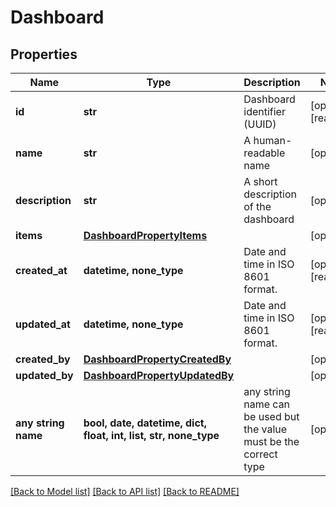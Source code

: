 # Dashboard


## Properties
Name | Type | Description | Notes
------------ | ------------- | ------------- | -------------
**id** | **str** | Dashboard identifier (UUID) | [optional] [readonly] 
**name** | **str** | A human-readable name | [optional] 
**description** | **str** | A short description of the dashboard | [optional] 
**items** | [**DashboardPropertyItems**](DashboardPropertyItems.md) |  | [optional] 
**created_at** | **datetime, none_type** | Date and time in ISO 8601 format. | [optional] [readonly] 
**updated_at** | **datetime, none_type** | Date and time in ISO 8601 format. | [optional] [readonly] 
**created_by** | [**DashboardPropertyCreatedBy**](DashboardPropertyCreatedBy.md) |  | [optional] 
**updated_by** | [**DashboardPropertyUpdatedBy**](DashboardPropertyUpdatedBy.md) |  | [optional] 
**any string name** | **bool, date, datetime, dict, float, int, list, str, none_type** | any string name can be used but the value must be the correct type | [optional]

[[Back to Model list]](../README.md#documentation-for-models) [[Back to API list]](../README.md#documentation-for-api-endpoints) [[Back to README]](../README.md)


